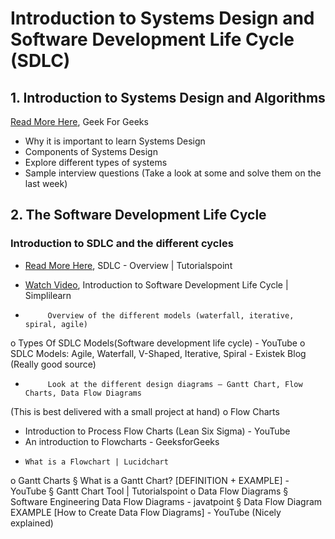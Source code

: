 # Introduction to Systems Design and Software Development Life Cycle (SDLC)

## 1. Introduction to Systems Design and Algorithms
[Read More Here](https://www.geeksforgeeks.org/what-is-system-design-learn-system-design/), Geek For Geeks
- Why it is important to learn Systems Design
- Components of Systems Design
- Explore different types of systems
- Sample interview questions (Take a look at some and solve them on the last week)


## 2. The Software Development Life Cycle
### Introduction to SDLC and the different cycles
- [Read More Here](https://www.tutorialspoint.com/sdlc/sdlc_overview.htm), SDLC - Overview | Tutorialspoint
- [Watch Video](https://www.youtube.com/watch?v=5b36UTNRmtI), Introduction to Software Development Life Cycle | Simplilearn 
 
-          Overview of the different models (waterfall, iterative, spiral, agile)
o   Types Of SDLC Models(Software development life cycle) - YouTube
o   SDLC Models: Agile, Waterfall, V-Shaped, Iterative, Spiral - Existek Blog (Really good source)
 
-          Look at the different design diagrams – Gantt Chart, Flow Charts, Data Flow Diagrams
(This is best delivered with a small project at hand)
o   Flow Charts
-	Introduction to Process Flow Charts (Lean Six Sigma) - YouTube
- 	An introduction to Flowcharts - GeeksforGeeks
-	  What is a Flowchart | Lucidchart
o   Gantt Charts
§  What is a Gantt Chart? [DEFINITION + EXAMPLE] - YouTube
§  Gantt Chart Tool | Tutorialspoint
o   Data Flow Diagrams
§  Software Engineering Data Flow Diagrams - javatpoint
§  Data Flow Diagram EXAMPLE [How to Create Data Flow Diagrams] - YouTube (Nicely explained)
